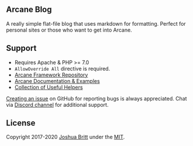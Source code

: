 ## Arcane Blog

A really simple flat-file blog that uses markdown for formatting. Perfect for personal sites or those who want to get into Arcane.

## Support

- Requires Apache & PHP >= 7.0
- `AllowOverride All` directive is required.
- [Arcane Framework Repository](https://github.com/MEDIA76/arcane)
- [Arcane Documentation & Examples](https://github.com/MEDIA76/arcane/blob/master/MANUAL.md)
- [Collection of Useful Helpers](https://github.com/MEDIA76/arcane-helpers)

[Creating an issue](https://github.com/MEDIA76/arcane-blog/issues) on GitHub for reporting bugs is always appreciated. Chat via [Discord channel](https://chat.arcane.dev) for additional support.

## License

Copyright 2017-2020 [Joshua Britt](https://github.com/capachow) under the [MIT](LICENSE.md).
